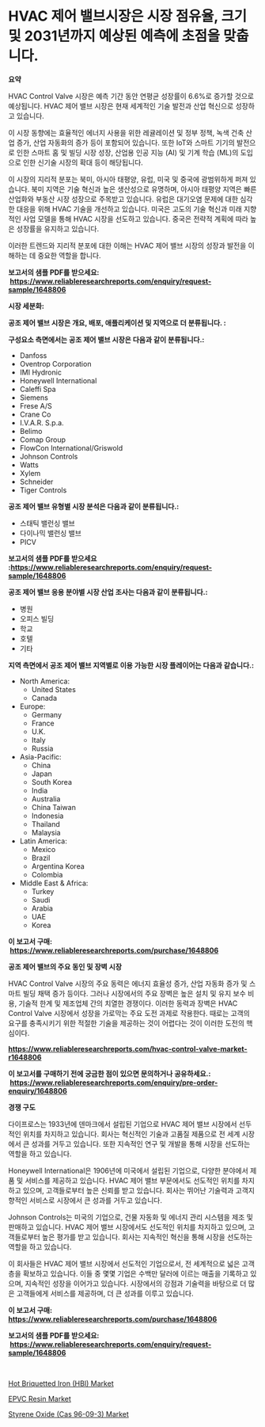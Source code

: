<p><h1>HVAC 제어 밸브시장은 시장 점유율, 크기 및 2031년까지 예상된 예측에 초점을 맞춥니다.</h1></p><p><strong>요약</strong></p>
<p><p>HVAC Control Valve 시장은 예측 기간 동안 연평균 성장률이 6.6%로 증가할 것으로 예상됩니다. HVAC 제어 밸브 시장은 현재 세계적인 기술 발전과 산업 혁신으로 성장하고 있습니다.</p><p>이 시장 동향에는 효율적인 에너지 사용을 위한 레귤레이션 및 정부 정책, 녹색 건축 산업 증가, 산업 자동화의 증가 등이 포함되어 있습니다. 또한 IoT와 스마트 기기의 발전으로 인한 스마트 홈 및 빌딩 시장 성장, 산업용 인공 지능 (AI) 및 기계 학습 (ML)의 도입으로 인한 신기술 시장의 확대 등이 해당됩니다.</p><p>이 시장의 지리적 분포는 북미, 아시아 태평양, 유럽, 미국 및 중국에 광범위하게 퍼져 있습니다. 북미 지역은 기술 혁신과 높은 생산성으로 유명하며, 아시아 태평양 지역은 빠른 산업화와 부동산 시장 성장으로 주목받고 있습니다. 유럽은 대기오염 문제에 대한 심각한 대응을 위해 HVAC 기술을 개선하고 있습니다. 미국은 고도의 기술 혁신과 미래 지향적인 사업 모델을 통해 HVAC 시장을 선도하고 있습니다. 중국은 전략적 계획에 따라 높은 성장률을 유지하고 있습니다.</p><p>이러한 트렌드와 지리적 분포에 대한 이해는 HVAC 제어 밸브 시장의 성장과 발전을 이해하는 데 중요한 역할을 합니다.</p></p>
<p><strong>보고서의 샘플 PDF를 받으세요: &nbsp;<a href="https://www.reliableresearchreports.com/enquiry/request-sample/1648806">https://www.reliableresearchreports.com/enquiry/request-sample/1648806</a></strong></p>
<p><strong>시장 세분화:</strong></p>
<p><strong> 공조 제어 밸브 시장은 개요, 배포, 애플리케이션 및 지역으로 더 분류됩니다. :</strong></p>
<p><strong>구성요소 측면에서는 공조 제어 밸브 시장은 다음과 같이 분류됩니다.:</strong></p>
<p><ul><li>Danfoss</li><li>Oventrop Corporation</li><li>IMI Hydronic</li><li>Honeywell International</li><li>Caleffi Spa</li><li>Siemens</li><li>Frese A/S</li><li>Crane Co</li><li>I.V.A.R. S.p.a.</li><li>Belimo</li><li>Comap Group</li><li>FlowCon International/Griswold</li><li>Johnson Controls</li><li>Watts</li><li>Xylem</li><li>Schneider</li><li>Tiger Controls</li></ul></p>
<p><strong> 공조 제어 밸브 유형별 시장 분석은 다음과 같이 분류됩니다.:</strong></p>
<p><ul><li>스태틱 밸런싱 밸브</li><li>다이나믹 밸런싱 밸브</li><li>PICV</li></ul></p>
<p><strong>보고서의 샘플 PDF를 받으세요 :<a href="https://www.reliableresearchreports.com/enquiry/request-sample/1648806">https://www.reliableresearchreports.com/enquiry/request-sample/1648806</a></strong></p>
<p><strong> 공조 제어 밸브 응용 분야별 시장 산업 조사는 다음과 같이 분류됩니다.:</strong></p>
<p><ul><li>병원</li><li>오피스 빌딩</li><li>학교</li><li>호텔</li><li>기타</li></ul></p>
<p><strong>지역 측면에서 공조 제어 밸브 지역별로 이용 가능한 시장 플레이어는 다음과 같습니다.:</strong></p>
<p><ul>
    <li>
        North America:
        <ul>
            <li>United States</li>
            <li>Canada</li>
        </ul>
    </li>
    <li>
        Europe:
        <ul>
            <li>Germany</li>
            <li>France</li>
            <li>U.K.</li>
            <li>Italy</li>
            <li>Russia</li>
        </ul>
    </li>
    <li>
        Asia-Pacific:
        <ul>
            <li>China</li>
            <li>Japan</li>
            <li>South Korea</li>
            <li>India</li>
            <li>Australia</li>
            <li>China Taiwan</li>
            <li>Indonesia</li>
            <li>Thailand</li>
            <li>Malaysia</li>
        </ul>
    </li>
    <li>
        Latin America:
        <ul>
            <li>Mexico</li>
            <li>Brazil</li>
            <li>Argentina Korea</li>
            <li>Colombia</li>
        </ul>
    </li>
    <li>
        Middle East & Africa:
        <ul>
            <li>Turkey</li>
            <li>Saudi</li>
            <li>Arabia</li>
            <li>UAE</li>
            <li>Korea</li>
        </ul>
    </li>
    </ul></p>
<p><strong>이 보고서 구매: &nbsp;<a href="https://www.reliableresearchreports.com/purchase/1648806">https://www.reliableresearchreports.com/purchase/1648806</a></strong></p>
<p><strong>공조 제어 밸브의 주요 동인 및 장벽 시장</strong></p>
<p><p>HVAC Control Valve 시장의 주요 동력은 에너지 효율성 증가, 산업 자동화 증가 및 스마트 빌딩 채택 증가 등이다. 그러나 시장에서의 주요 장벽은 높은 설치 및 유지 보수 비용, 기술적 한계 및 제조업체 간의 치열한 경쟁이다. 이러한 동력과 장벽은 HVAC Control Valve 시장에서 성장을 가로막는 주요 도전 과제로 작용한다. 때로는 고객의 요구를 충족시키기 위한 적절한 기술을 제공하는 것이 어렵다는 것이 이러한 도전의 핵심이다.</p></p>
<p><strong><a href="https://www.reliableresearchreports.com/hvac-control-valve-market-r1648806">https://www.reliableresearchreports.com/hvac-control-valve-market-r1648806</a></strong></p>
<p><strong>이 보고서를 구매하기 전에 궁금한 점이 있으면 문의하거나 공유하세요.: &nbsp;<a href="https://www.reliableresearchreports.com/enquiry/pre-order-enquiry/1648806">https://www.reliableresearchreports.com/enquiry/pre-order-enquiry/1648806</a></strong></p>
<p><strong>경쟁 구도</strong></p>
<p><p>다이프로스는 1933년에 덴마크에서 설립된 기업으로 HVAC 제어 밸브 시장에서 선두적인 위치를 차지하고 있습니다. 회사는 혁신적인 기술과 고품질 제품으로 전 세계 시장에서 큰 성과를 거두고 있습니다. 또한 지속적인 연구 및 개발을 통해 시장을 선도하는 역할을 하고 있습니다.</p><p>Honeywell International은 1906년에 미국에서 설립된 기업으로, 다양한 분야에서 제품 및 서비스를 제공하고 있습니다. HVAC 제어 밸브 부문에서도 선도적인 위치를 차지하고 있으며, 고객들로부터 높은 신뢰를 받고 있습니다. 회사는 뛰어난 기술력과 고객지향적인 서비스로 시장에서 큰 성과를 거두고 있습니다.</p><p>Johnson Controls는 미국의 기업으로, 건물 자동화 및 에너지 관리 시스템을 제조 및 판매하고 있습니다. HVAC 제어 밸브 시장에서도 선도적인 위치를 차지하고 있으며, 고객들로부터 높은 평가를 받고 있습니다. 회사는 지속적인 혁신을 통해 시장을 선도하는 역할을 하고 있습니다.</p><p>이 회사들은 HVAC 제어 밸브 시장에서 선도적인 기업으로서, 전 세계적으로 넓은 고객층을 확보하고 있습니다. 이들 중 몇몇 기업은 수백만 달러에 이르는 매출을 기록하고 있으며, 지속적인 성장을 이어가고 있습니다. 시장에서의 강점과 기술력을 바탕으로 더 많은 고객들에게 서비스를 제공하며, 더 큰 성과를 이루고 있습니다.</p></p>
<p><strong>이 보고서 구매: &nbsp; <a href="https://www.reliableresearchreports.com/purchase/1648806">https://www.reliableresearchreports.com/purchase/1648806</a></strong></p>
<p><strong>보고서의 샘플 PDF를 받으세요: &nbsp;<a href="https://www.reliableresearchreports.com/enquiry/request-sample/1648806">https://www.reliableresearchreports.com/enquiry/request-sample/1648806</a></strong><strong></strong></p>
<p>&nbsp;</p>
<p><p><a href="https://www.linkedin.com/pulse/hot-briquetted-iron-hbi-market-size-2024-2031-global-industrial-kl0wf?trackingId=oMwGzQlfCajNVaxCpqK9hQ%3D%3D">Hot Briquetted Iron (HBI) Market</a></p><p><a href="https://www.linkedin.com/pulse/epvc-resin-market-size-growth-forecast-from-2024-2031-brainvyze-uawgf?trackingId=GRkkSzKGL5qY00xp%2FBhgKQ%3D%3D">EPVC Resin Market</a></p><p><a href="https://www.linkedin.com/pulse/styrene-oxide-cas-96-09-3-market-size-growth-forecast-from-2024-jsn6f?trackingId=Y9ClJYdem9G9pE2XLJx27A%3D%3D">Styrene Oxide (Cas 96-09-3) Market</a></p></p>